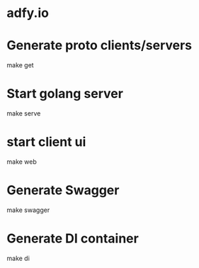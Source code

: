 # adfy.io

# Generate proto clients/servers
make get

# Start golang server 
make serve

# start client ui
make web

# Generate Swagger 
make swagger

# Generate DI container

make di
